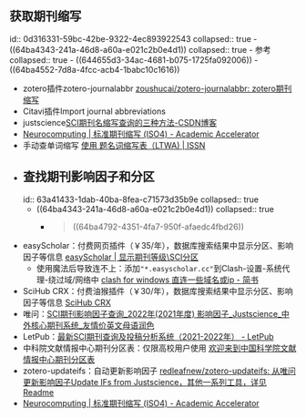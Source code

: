 ## 获取期刊缩写
id:: 0d316331-59bc-42be-9322-4ec893922543
collapsed:: true
	- ((64ba4343-241a-46d8-a60a-e021c2b0e4d1))
	  collapsed:: true
		- 参考
		  collapsed:: true
			- ((644655d3-34ac-4681-b075-1725fa092006))
			- ((64ba4552-7d8a-4fcc-acb4-1babc10c1616))
- zotero插件zotero-journalabbr [zoushucai/zotero-journalabbr: zotero期刊缩写](https://github.com/zoushucai/zotero-journalabbr)
- Citavi插件Import journal abbreviations
- justscience[SCI期刊名缩写查询的三种方法-CSDN博客](https://blog.csdn.net/qq_18937049/article/details/124988123)
- [Neurocomputing | 标准期刊缩写 (ISO4) - Academic Accelerator](https://academic-accelerator.com/Journal-Abbreviation/zh-CN/Neurocomputing)
- 手动查单词缩写 [使用 题名词缩写表（LTWA) | ISSN](https://www.issn.org/zh-hans/services-et-prestations/services-en-ligne/acces-a-la-ltwa/)
- ## 查找期刊影响因子和分区
  id:: 63a41433-1dab-40ba-8fea-c71573d35b9e
  collapsed:: true
	- ((64ba4343-241a-46d8-a60a-e021c2b0e4d1))
	  collapsed:: true
		- > ((64ba4792-4351-4fa7-950f-afaedc4fbd26))
- easyScholar：付费网页插件（￥35/年），数据库搜索结果中显示分区、影响因子等信息 [easyScholar | 显示期刊等级\SCI分区](https://www.easyscholar.cc/)
	- 使用魔法后导致连不上：添加`"*.easyscholar.cc"`到Clash-设置-系统代理-绕过域/网络中 [clash for windows 直连一些域名或ip - 简书](https://www.jianshu.com/p/39771ba58ac8)
- SciHub CRX：付费油猴插件（￥30/年），数据库搜索结果中显示分区、影响因子等信息 [SciHub CRX](https://greasyfork.org/zh-CN/scripts/447389-scihub-crx)
- 唯问：[SCI期刊影响因子查询_2022年(2021年度) 影响因子_Justscience_中外核心期刊系统_友情价英文母语润色](https://sci.justscience.cn/)
- LetPub：[最新SCI期刊查询及投稿分析系统（2021-2022年） - LetPub](https://www.letpub.com.cn/index.php?page=journalapp)
- 中科院文献情报中心期刊分区表：仅限高校用户使用 [欢迎来到中国科学院文献情报中心期刊分区表](http://www.fenqubiao.com/)
- zotero-updateifs：自动更新影响因子 [redleafnew/zotero-updateifs: 从唯问更新影响因子Update IFs from Justscience，其他一系列工具，详见Readme](https://github.com/redleafnew/zotero-updateifs)
- [Neurocomputing | 标准期刊缩写 (ISO4) - Academic Accelerator](https://academic-accelerator.com/Journal-Abbreviation/zh-CN/Neurocomputing)